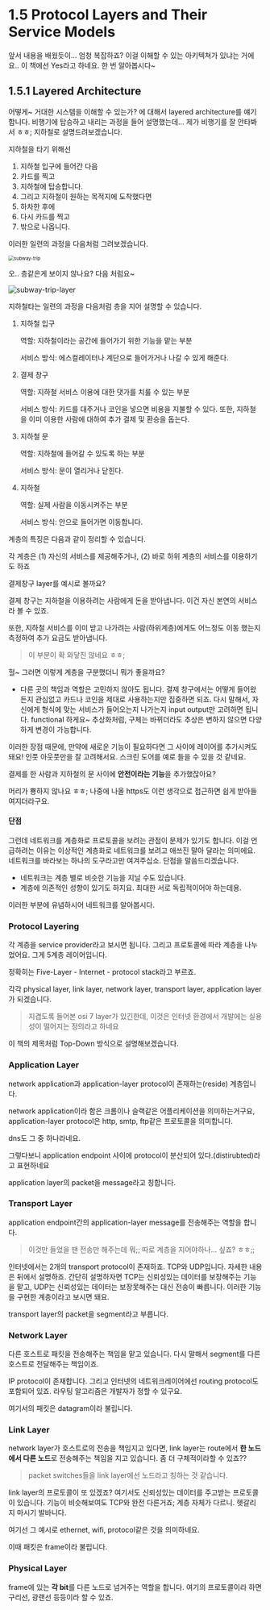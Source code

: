 # 1.5 Protocol Layers and Their Service Models

앞서 내용을 배웠듯이... 엄청 복잡하죠? 이걸 이해할 수 있는 아키텍쳐가 있냐는 거에요.. 이 책에선 Yes라고 하네요. 한 번 알아봅시다~





## 1.5.1 Layered Architecture

어떻게~ 거대한 시스템을 이해할 수 있는가? 에 대해서 layered architecture를 얘기합니다. 비행기에 탑승하고 내리는 과정을 들어 설명했는데... 제가 비행기를 잘 안타봐서 ㅎㅎ; 지하철로 설명드려보겠습니다.



지하철을 타기 위해선

1.  지하철 입구에 들어간 다음
2. 카드를 찍고
3. 지하철에 탑승합니다.
4.  그리고 지하철이 원하는 목적지에 도착했다면
5.  하차한 후에 
6. 다시 카드를 찍고
7. 밖으로 나옵니다.



이러한 일련의 과정을 다음처럼 그려보겠습니다.

<img src="/Users/ju/Documents/top-down-approach-network/Chapter1/resource/subway-trip.png" alt="subway-trip" style="zoom:67%;" />

오.. 층같은게 보이지 않나요? 다음 처럼요~

![subway-trip-layer](/Users/ju/Documents/top-down-approach-network/Chapter1/resource/subway-trip-layer.png)

지하철타는 일련의 과정을 다음처럼 층을 지어 설명할 수 있습니다.

1. 지하철 입구

   역할: 지하철이라는 공간에 들어가기 위한 기능을 맡는 부분

   서비스 방식: 에스컬레이터나 계단으로 들어가거나 나갈 수 있게 해준다.

2. 결제 창구

   역할: 지하철 서비스 이용에 대한 댓가를 치룰 수 있는 부분

   서비스 방식: 카드를 대주거나 코인을 넣으면 비용을 지불할 수 있다. 또한, 지하철을 이미 이용한 사람에 대하여 추가 결제 및 환승을 돕는다.

3. 지하철 문 

   역할: 지하철에 들어갈 수 있도록 하는 부분

   서비스 방식: 문이 열리거나 닫힌다.

4. 지하철

   역할: 실제 사람을 이동시켜주는 부분

   서비스 방식: 안으로 들어가면 이동합니다.



계층의 특징은 다음과 같이 정리할 수 있습니다.

각 계층은 (1) 자신의 서비스를 제공해주거나,  (2) 바로 하위 계층의 서비스를 이용하기도 하죠

결제창구 layer를 예시로 볼까요?

결제 창구는 지하철을 이용하려는 사람에게 돈을 받아냅니다. 이건 자신 본연의 서비스라 볼 수 있죠. 

또한, 지하철 서비스를 이미 받고 나가려는 사람(하위계층)에게도 어느정도 이동 했는지 측정하여 추가 요금도 받아냅니다.

> 이 부분이 확 와닿진 않네요 ㅎㅎ;



헐~ 그러면 이렇게 계층을 구분했더니 뭐가 좋을까요?

* 다른 곳의 책임과 역할은 고민하지 않아도 됩니다. 결제 창구에서는 어떻게 들어왔든지 관심없고 카드나 코인을 제대로 사용하는지만 집중하면 되죠.  다시 말해서, 자신에게 형식에 맞는 서비스가 들어오는지 나가는지 input output만 고려하면 됩니다. functional 하게요~ 추상화처럼, 구체는 바뀌더라도 추상은 변하지 않으면 다양하게 변경이 가능합니다.



이러한 장점 때문에, 만약에 새로운 기능이 필요하다면 그 사이에 레이어를 추가시켜도 돼요! 인풋 아웃풋만을 잘 고려해서요. 스크린 도어를 예로 들을 수 있을 것 같네요.

결제를 한 사람과 지하철의 문 사이에 **안전이라는 기능**을 추가했잖아요?

머리가 뿅하지 않나요 ㅎㅎ;  나중에 나올 https도 이런 생각으로 접근하면 쉽게 받아들여지더라구요.



#### 단점

그런데 네트워크를 계층화로 프로토콜을 보려는 관점이 문제가 있기도 합니다. 이걸 언급하려는 이유는 이상적인 계층화로 네트워크를 보려고 애쓰진 말아 달라는 의미에요. 네트워크를 바라보는 하나의 도구라고만 여겨주십쇼. 단점을 말씀드리겠습니다.

* 네트워크는 계층 별로 비슷한 기능을 지닐 수도 있습니다.
* 계층에 의존적인 성향이 있기도 하지요. 최대한 서로 독립적이어야 하는데용. 

이러한 부분에 유념하시어 네트워크를 알아봅시다.



### Protocol Layering

각 계층을 service provider라고 보시면 됩니다. 그리고 프로토콜에 따라 계층을 나누었어요. 그게 5계층 레이어입니다.

정확히는 Five-Layer - Internet - protocol stack라고 부르죠.

각각 physical layer, link layer, network layer, transport layer, application layer가 되겠습니다.

> 지겹도록 들어본 osi 7 layer가 있긴한데, 이것은 인터넷 환경에서 개발에는 실용성이 떨어지는 정의라고 하네요



이 책의 제목처럼 Top-Down 방식으로 설명해보겠습니다.



### Application Layer

network application과 application-layer protocol이 존재하는(reside) 계층입니다.

network application이라 함은 크롬이나 슬랙같은 어플리케이션을 의미하는거구요, application-layer protocol은 http, smtp, ftp같은 프로토콜을 의미합니다.

dns도 그 중 하나라네요.

그렇다보니 application endpoint 사이에 protocol이 분산되어 있다.(distirubted)라고 표현하네요



application layer의 packet을 message라고 칭합니다.





### Transport Layer

application endpoint간의  application-layer message를 전송해주는 역할을 합니다. 

> 이것만 들었을 땐 전송만 해주는데 뭐;; 따로 계층을 지어야하나... 싶죠? ㅎㅎ;;

인터넷에서는 2개의 transport protocol이 존재하죠. TCP와 UDP입니다. 자세한 내용은 뒤에서 설명하죠. 간단히 설명하자면 TCP는 신뢰성있는 데이터를 보장해주는 기능을 맡고, UDP는 신뢰성있는 데이터는 보장못해주는 대신 전송이 빠릅니다. 이러한 기능을 구현한 계층이라고 보시면 돼요.



transport layer의 packet을 segment라고 부릅니다.



### Network Layer

다른 호스트로 패킷을 전송해주는 책임을 맡고 있습니다. 다시 말해서 segment를 다른 호스트로 전달해주는 책임이죠.

IP protocol이 존재합니다. 그리고 인터넷의 네트워크레이어에선 routing protocol도 포함되어 있죠. 라우팅 알고리즘은 개발자가 정할 수 있구요.



여기서의 패킷은 datagram이라 불립니다.



### Link Layer

network layer가 호스트로의 전송을 책임지고 있다면, link layer는 route에서 **한 노드에서 다른 노드**로 전송해주는 책임을 지고 있습니다. 좀 더 구체적이라할 수 있죠??

> packet switches들을 link layer에선 노드라고 칭하는 것 같습니다.



link layer의 프로토콜이 또 있겠죠? 여기서도 신뢰성있는 데이터를 주고받는 프로토콜이 있습니다. 기능이 비슷해보여도 TCP와 완전 다른거죠; 계층 자체가 다르니. 헷갈리지 마시기 발바니다.

여기선 그 예시로 ethernet, wifi, protocol같은 것을 의미하네요.



이때 패킷은 frame이라 불립니다.



### Physical Layer

frame에 있는 **각 bit**를 다른 노드로 넘겨주는 역할을 합니다. 여기의 프로토콜이라 하면 구리선, 광랜선 등등이라 할 수 있죠.



